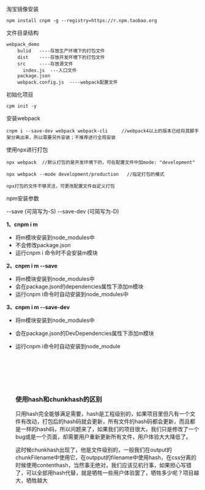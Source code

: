 淘宝镜像安装

```
npm install cnpm -g --registry=https://r.npm.taobao.org
```

文件目录结构

```
webpack_demo
	bulid   ----存放生产环境下的打包文件
	dist    ----存放开发环境下的打包文件
	src     ----存放源文件
	  index.js  ---入口文件
	package.json
	webpack.config.js  ----webpack配置文件
```

初始化项目

```
cpm init -y
```

安装webpack

```
cnpm i --save-dev webpack webpack-cli     //webpack4以上的版本已经将其脚手架分离出来，所以需要另外安装；不推荐进行全局安装
```



使用npx进行打包

````
npx webpack  //默认打包的是开发环境下的，可在配置文件中加mode: "development"

npx webpack --mode development/production   //指定打包的模式

npx打包的文件不够灵活，可更改配置文件自定义打包
````



npm安装参数

--save (可简写为-S)
--save-dev (可简写为-D)

**1、cnpm i m**

* 将m模块安装到node_modules中
* 不会修改package.json
* 运行cnpm i 命令时不会安装m模块

**2、cnpm i m --save**

* 将m模块安装到node_modules中
* 会在package.json的dependencies属性下添加m模块
* 运行cnpm i命令时自动安装到node_modules中

**3、cnpm i m --save-dev**

- 将m模块安装到node_modules中

- 会在package.json的DevDependencies属性下添加m模块

- 运行cnpm i命令时自动安装到node_module

  ​

  ​

  ​

  ### 使用hash和chunkhash的区别

  只用hash完全能够满足需要，hash是工程级别的，如果项目里但凡有一个文件有改动，打包后的hash码就会更新，所有文件的hash码都会更新，而且都是一样的hash码，所以问题来了，如果我们的项目很大，我们只是修改了一个bug或是一个页面，却需要用户重新更新所有文件，用户体验大大降低了。

  这时候chunkhash出现了，他是文件级别的，一般我们在output的chunkFilename中使用它，在outpput的filename中使用hash，在css分离的时候使用contenthash，当然事无绝对，我们应该见机行事，如果担心写错了，可以全部用hash代替，就是牺牲一些用户体验罢了，牺牲多少呢？项目越大，牺牲越大





